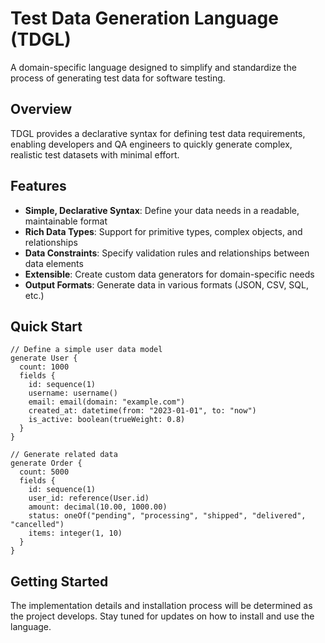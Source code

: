 # Test Data Generation Language (TDGL)

A domain-specific language designed to simplify and standardize the process of generating test data for software testing.

## Overview

TDGL provides a declarative syntax for defining test data requirements, enabling developers and QA engineers to quickly generate complex, realistic test datasets with minimal effort.

## Features

- **Simple, Declarative Syntax**: Define your data needs in a readable, maintainable format
- **Rich Data Types**: Support for primitive types, complex objects, and relationships
- **Data Constraints**: Specify validation rules and relationships between data elements
- **Extensible**: Create custom data generators for domain-specific needs
- **Output Formats**: Generate data in various formats (JSON, CSV, SQL, etc.)

## Quick Start

```
// Define a simple user data model
generate User {
  count: 1000
  fields {
    id: sequence(1)
    username: username()
    email: email(domain: "example.com")
    created_at: datetime(from: "2023-01-01", to: "now")
    is_active: boolean(trueWeight: 0.8)
  }
}

// Generate related data
generate Order {
  count: 5000
  fields {
    id: sequence(1)
    user_id: reference(User.id)
    amount: decimal(10.00, 1000.00)
    status: oneOf("pending", "processing", "shipped", "delivered", "cancelled")
    items: integer(1, 10)
  }
}
```

## Getting Started

The implementation details and installation process will be determined as the project develops. Stay tuned for updates on how to install and use the language.

